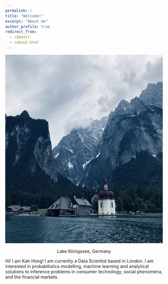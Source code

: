 ```yaml
---
permalink: /
title: "Welcome!"
excerpt: "About me"
author_profile: true
redirect_from: 
  - /about/
  - /about.html
---
```


<p align="center">
  <img src="/images/kognisee.jpeg" width="800" height="600" />
</p>
<p align = "center">
Lake Königssee, Germany
</p>

Hi! I am Kah Hong! I am currently a Data Scientist based in London. I am interested in probabilistics modelling, machine learning and analytical solutions to inference problems in consumer technology, social phenomena, and the financial markets.

